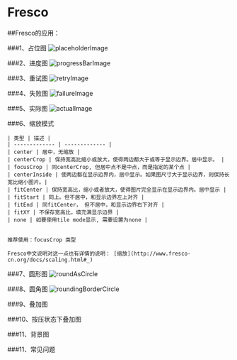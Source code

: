 # Fresco
##Fresco的应用：

###1、占位图
![placeholderImage](https://github.com/scp504677840/Fresco/blob/master/demonstration%20figure/placeholderImage.png)

###2、进度图
![progressBarImage](https://github.com/scp504677840/Fresco/blob/master/demonstration%20figure/progressBarImage.gif)

###3、重试图
![retryImage](https://github.com/scp504677840/Fresco/blob/master/demonstration%20figure/retryImage.gif)

###4、失败图
![failureImage](https://github.com/scp504677840/Fresco/blob/master/demonstration%20figure/failureImage.gif)

###5、实际图
![actualImage](https://github.com/scp504677840/Fresco/blob/master/demonstration%20figure/actualImage.png)

###6、缩放模式

	| 类型 | 描述 |
	| ------------- | ------------- |
	| center | 居中，无缩放 |
	| centerCrop | 保持宽高比缩小或放大，使得两边都大于或等于显示边界。居中显示。 |
	| focusCrop | 同centerCrop, 但居中点不是中点，而是指定的某个点 |
	| centerInside | 使两边都在显示边界内，居中显示。如果图尺寸大于显示边界，则保持长宽比缩小图片。|
	| fitCenter | 保持宽高比，缩小或者放大，使得图片完全显示在显示边界内。居中显示 |
	| fitStart | 同上。但不居中，和显示边界左上对齐 |
	| fitEnd | 同fitCenter， 但不居中，和显示边界右下对齐 |
	| fitXY | 不保存宽高比，填充满显示边界 |
	| none | 如要使用tile mode显示, 需要设置为none |
	
	
	推荐使用：focusCrop 类型

	Fresco中文说明对这一点也有详情的说明： [缩放](http://www.fresco-cn.org/docs/scaling.html#_)

###7、圆形图
![roundAsCircle](https://github.com/scp504677840/Fresco/blob/master/demonstration%20figure/roundAsCircle.gif)

###8、圆角图
![roundingBorderCircle](https://github.com/scp504677840/Fresco/blob/master/demonstration%20figure/roundingBorderCircle.gif)

###9、叠加图 

###10、按压状态下叠加图 

###11、背景图

###11、常见问题
